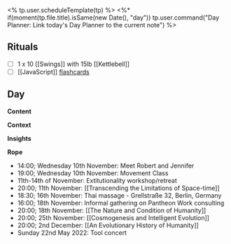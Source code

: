 <% tp.user.scheduleTemplate(tp) %>
<%* if(moment(tp.file.title).isSame(new Date(), "day")) tp.user.command("Day Planner: Link today's Day Planner to the current note") %>

## Rituals
- [ ] 1 x 10 [[Swings]] with 15lb [[Kettlebell]]
- [ ] [[JavaScript]] [flashcards](https://flash.learnprogramming.online/home)

## Day
**Content**


**Context**


**Insights**


**Rope**
- 14:00; Wednesday 10th November: Meet Robert and Jennifer
- 19:00; Wednesday 10th November: Movement Class
- 11th-14th of November: Extitutionality workshop/retreat
- 20:00; 11th November: [[Transcending the Limitations of Space-time]]
- 18:30; 16th November: Thai massage - Grellstraße 32, Berlin, Germany
- 16:00; 18th November: Informal gathering on Pantheon Work consulting
- 20:00; 18th November: [[The Nature and Condition of Humanity]]
- 20:00; 25th November: [[Cosmogenesis and Intelligent Evolution]]
- 20:00; 2nd December: [[An Evolutionary History of Humanity]]
- Sunday 22nd May 2022: Tool concert